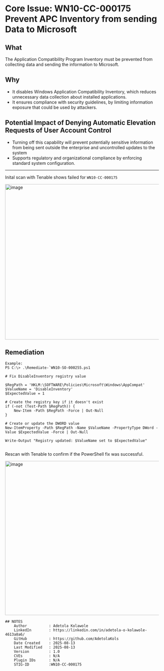 # Core Issue: WN10-CC-000175 Prevent APC Inventory from sending Data to Microsoft

## What
The Application Compatibility Program Inventory must be prevented from collecting data and sending the information to Microsoft.

## Why
- It disables Windows Application Compatibility Inventory, which reduces unnecessary data collection about installed applications.
- It ensures compliance with security guidelines, by limiting information exposure that could be used by attackers.

## Potential Impact of Denying Automatic Elevation Requests of User Account Control
-  Turning off this capability will prevent potentially sensitive information from being sent outside the enterprise and uncontrolled updates to the system
- Supports regulatory and organizational compliance by enforcing standard system configuration.
---
Inital scan with Tenable shows failed for `WN10-CC-000175`

<img width="1897" height="507" alt="image" src="https://github.com/user-attachments/assets/57cfedd3-3200-4592-a933-905673ea60e4" />

## Remediation
    Example:
    PS C:\> .\Remediate-`WN10-SO-000255.ps1
```
# Fix DisableInventory registry value

$RegPath = 'HKLM:\SOFTWARE\Policies\Microsoft\Windows\AppCompat'
$ValueName = 'DisableInventory'
$ExpectedValue = 1

# Create the registry key if it doesn't exist
if (-not (Test-Path $RegPath)) {
    New-Item -Path $RegPath -Force | Out-Null
}

# Create or update the DWORD value
New-ItemProperty -Path $RegPath -Name $ValueName -PropertyType DWord -Value $ExpectedValue -Force | Out-Null

Write-Output "Registry updated: $ValueName set to $ExpectedValue"


```
Rescan with Tenable to confirm if the PowerShell fix was successful.

<img width="1862" height="503" alt="image" src="https://github.com/user-attachments/assets/2e7645c7-57de-493a-b422-050acdcb50c2" />



```
## NOTES
    Author          : Adetola Kolawole
    LinkedIn        : https://linkedin.com/in/adetola-o-kolawole-4613a8a6/
    GitHub          : https://github.com/AdetolaKols
    Date Created    : 2025-08-13
    Last Modified   : 2025-08-13
    Version         : 1.0
    CVEs            : N/A
    Plugin IDs      : N/A
    STIG-ID         :WN10-CC-000175
